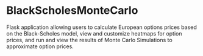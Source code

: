 # BlackScholesMonteCarlo
 Flask application allowing users to calculate European options prices based on the Black-Scholes model, view and customize heatmaps for option prices, and run and view the results of Monte Carlo Simulations to approximate option prices.
